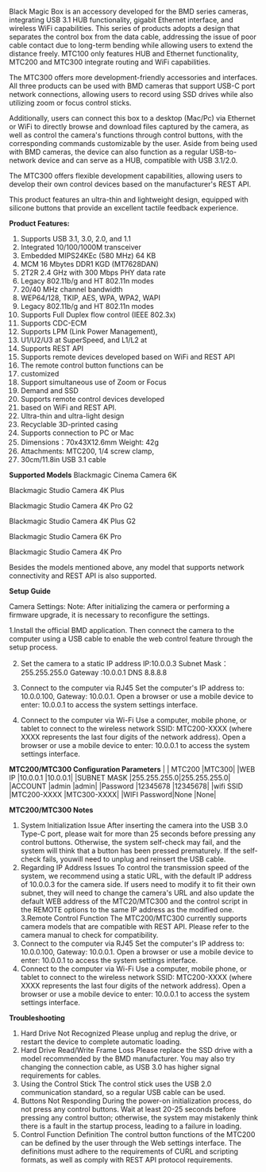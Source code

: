 Black Magic Box is an accessory developed for the BMD series cameras, integrating USB 3.1 HUB functionality, gigabit Ethernet interface, and wireless WiFi capabilities. This series of products adopts a design that separates the control box from the data cable, addressing the issue of poor cable contact due to long-term bending while allowing users to extend the distance freely.
MTC100 only features HUB and Ethernet functionality, MTC200 and MTC300 integrate routing and WiFi capabilities.

The MTC300 offers more development-friendly accessories and interfaces. All three products can be used with BMD cameras that support USB-C port network connections, allowing users to record using SSD drives while also utilizing zoom or focus control sticks. 

Additionally, users can connect this box to a desktop (Mac/Pc) via Ethernet or WiFi to directly browse and download files captured by the camera, as well as control the camera's functions through control buttons, with the corresponding commands customizable by the user.
Aside from being used with BMD cameras, the device can also function as a regular USB-to-network device and can serve as a HUB, compatible with USB 3.1/2.0. 

The MTC300 offers flexible development capabilities, allowing users to develop their own control devices based on the manufacturer's REST API.

This product features an ultra-thin and lightweight design, equipped with silicone buttons that provide an excellent tactile feedback experience.

**Product Features:**
1.	Supports USB 3.1, 3.0, 2.0, and 1.1
2.	Integrated 10/100/1000M transceiver
3.	Embedded MIPS24KEc (580 MHz)  64 KB 
4.	MCM 16 Mbytes DDR1 KGD (MT7628DAN)
5.	2T2R 2.4 GHz with 300 Mbps PHY data rate
6.	Legacy 802.11b/g and HT 802.11n modes
7.	20/40 MHz channel bandwidth
8.	WEP64/128, TKIP, AES, WPA, WPA2, WAPI
9.	Legacy 802.11b/g and HT 802.11n modes
10.	Supports Full Duplex flow control (IEEE 802.3x)
11.	Supports CDC-ECM
12.	Supports LPM (Link Power Management),
13.	U1/U2/U3 at SuperSpeed, and L1/L2 at
14.	Supports REST API 
15.	Supports remote devices developed based on WiFi and REST API
16.	The remote control button functions can be
17.	customized
18.	Support simultaneous use of Zoom or Focus
19.	Demand and SSD
20.	Supports remote control devices developed
21.	based on WiFi and REST API.
22.	Ultra-thin and ultra-light design
23.	Recyclable 3D-printed casing
24.	Supports connection to PC or Mac 
25.	Dimensions：70x43X12.6mm Weight: 42g
26.	Attachments: MTC200, 1/4 screw clamp, 
27.	30cm/11.8in USB 3.1 cable

**Supported Models**
Blackmagic Cinema Camera 6K

Blackmagic Studio Camera 4K Plus

Blackmagic Studio Camera 4K Pro G2 

Blackmagic Studio Camera 4K Plus G2 

Blackmagic Studio Camera 6K Pro

Blackmagic Studio Camera 4K Pro

Besides the models mentioned above, any model that supports network connectivity and REST API is also supported.

**Setup Guide**

Camera Settings:
Note: After initializing the camera or performing a firmware upgrade, it is necessary to reconfigure the settings.

1.Install the official BMD application. 
Then connect the camera to the computer using a USB cable to enable the web control feature through the setup process.

2. Set the camera to a static IP address
IP:10.0.0.3  Subnet Mask：255.255.255.0  Gateway :10.0.0.1  DNS 8.8.8.8

1.	Connect to the computer via RJ45
Set the computer's IP address to: 10.0.0.100, Gateway: 10.0.0.1.
Open a browser or use a mobile device to enter: 10.0.0.1 to access the system settings interface.

2.	Connect to the computer via Wi-Fi
Use a computer, mobile phone, or tablet to connect to the wireless network SSID: MTC200-XXXX (where XXXX represents the last four digits of the network address).
Open a browser or use a mobile device to enter: 10.0.0.1 to access the system settings interface.

**MTC200/MTC300 Configuration Parameters**
|             | MTC200      |MTC300|
|WEB IP       |10.0.0.1     |10.0.0.1|
|SUBNET MASK  |255.255.255.0|255.255.255.0|
|ACCOUNT      |admin        |admin|
|Password     |12345678     |12345678|
|wifi SSID    |MTC200-XXXX  |MTC300-XXXX|
|WIFI Password|None         |None|




**MTC200/MTC300 Notes**
1.  System Initialization Issue
After inserting the camera into the USB 3.0 Type-C port, please wait for more than 25 seconds before pressing any control buttons. Otherwise, the system self-check may fail, and the system will think that a button has been pressed prematurely. If the self-check fails, youwill need to unplug and reinsert the USB cable.
2. Regarding IP Address Issues
To control the transmission speed of the system, we recommend using a static URL, with the default IP address of 10.0.0.3 for the camera side. If users need to modify it to fit their own subnet, they will need to change the camera's URL and also update the default WEB address of the MTC20/MTC300 and the control script in the REMOTE options to the same IP address as the modified one. 
3.Remote Control Function
The MTC200/MTC300 currently supports camera models that are compatible with REST API. Please refer to the camera manual to check for compatibility.
4.	Connect to the computer via RJ45
Set the computer's IP address to: 10.0.0.100, Gateway: 10.0.0.1.
Open a browser or use a mobile device to enter: 10.0.0.1 to access the system settings interface.
5.	Connect to the computer via Wi-Fi
Use a computer, mobile phone, or tablet to connect to the wireless network SSID: MTC200-XXXX (where XXXX represents the last four digits of the network address).
Open a browser or use a mobile device to enter: 10.0.0.1 to access the system settings interface.

**Troubleshooting**
1.	Hard Drive Not Recognized
Please unplug and replug the drive, or restart the device to complete automatic loading.
2.	Hard Drive Read/Write Frame Loss
Please replace the SSD drive with a model recommended by the BMD manufacturer. You may also try changing the connection cable, as USB 3.0 has higher signal requirements for cables.
3.	Using the Control Stick
The control stick uses the USB 2.0 communication standard, so a regular USB cable can be used.
4.	Buttons Not Responding
During the power-on initialization process, do not press any control buttons. Wait at least 20-25 seconds before pressing any control button; otherwise, the system may mistakenly think there is a fault in the startup process, leading to a failure in loading.
5.	Control Function Definition
The control button functions of the MTC200 can be defined by the user through the Web settings interface. The definitions must adhere to the requirements of CURL and scripting formats, as well as comply with REST API protocol requirements.

